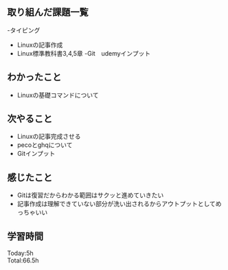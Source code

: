## 取り組んだ課題一覧
-タイピング
- Linuxの記事作成
- Linux標準教科書3,4,5章
-Git　udemyインプット 
## わかったこと
- Linuxの基礎コマンドについて
## 次やること
- Linuxの記事完成させる
- pecoとghqについて
- Gitインプット
## 感じたこと
- Gitは復習だからわかる範囲はサクッと進めていきたい
- 記事作成は理解できていない部分が洗い出されるからアウトプットとしてめっちゃいい
## 学習時間
Today:5h  
Total:66.5h  
